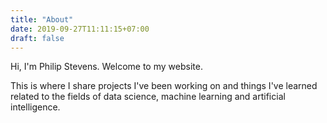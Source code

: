 ```yaml
---
title: "About"
date: 2019-09-27T11:11:15+07:00
draft: false
---
```


Hi, I'm Philip Stevens. Welcome to my website.  

This is where I share projects I've been working on and things I've learned related to the
fields of data science, machine learning and artificial intelligence.
